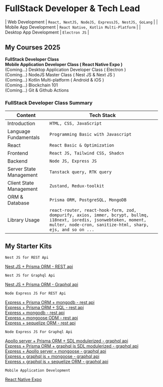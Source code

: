 # FullStack Developer & Tech Lead

| Web Development | `React, NextJS, NodeJS, ExpressJS, NestJS, GoLang` |
| Mobile App Development | `React Native, Kotlin Multi-Platform` |
| Desktop App Development | `Electron JS` |

## My Courses 2025

**FullStack Developer Class**  
**Mobile Application Developer Class ( React Native Expo )**  
(Coming...) Desktop Application Developer Class ( Electron )  
(Coming...) NodeJS Master Class ( Nest JS & Next JS )  
(Coming...) Kotlin Multi-platform ( Android & iOS )  
(Coming...) Blockchain 101  
(Coming...) Git & Github Actions

### FullStack Developer Class Summary

| Content                 | Tech Stack                                                                                                                                                                         |
| ----------------------- | ---------------------------------------------------------------------------------------------------------------------------------------------------------------------------------- |
| Introduction            | `HTML, CSS, JavaScript`                                                                                                                                                            |
| Language Fundamentals   | `Programming Basic with Javascript`                                                                                                                                                |
| React                   | `React Basic & Optimization`                                                                                                                                                       |
| Frontend                | `React JS, Tailwind CSS, Shadcn`                                                                                                                                                   |
| Backend                 | `Node JS, Express JS`                                                                                                                                                              |
| Server State Management | `Tanstack query, RTK query`                                                                                                                                                        |
| Client State Management | `Zustand, Redux-toolkit`                                                                                                                                                           |
| ORM & Database          | `Prisma ORM, PostgreSQL, MongoDB`                                                                                                                                                  |
| Library Usage           | `react-router, react-hook-form, zod, dompurify, axios, immer, bcrypt, bullmq, i18next, ioredis, jsonwebtoken, moment, multer, node-cron, sanitize-html, sharp, ejs, and so on ...` |

## My Starter Kits

`Nest JS for REST Api`

[Nest JS + Prisma ORM - REST api](https://github.com/Bonekyaw/nest-prisma-sql-rest)

`Nest JS for Graphql Api`

[Nest JS + Prisma ORM - Graphql api](https://github.com/Bonekyaw/nest-prisma-graphql)

`Node Express JS For REST Api`

[Express + Prisma ORM + mongodb - rest api](https://github.com/Bonekyaw/node-express-prisma-mongodb)  
 [Express + Prisma ORM + SQL - rest api](https://github.com/Bonekyaw/node-express-prisma-rest)  
 [Express + mongodb - rest api](https://github.com/Bonekyaw/node-express-mongodb-rest)  
 [Express + mongoose ODM - rest api](https://github.com/Bonekyaw/node-express-nosql-rest)  
 [Express + sequelize ORM - rest api](https://github.com/Bonekyaw/node-express-sql-rest)

`Node Express JS For Graphql Api`

[Apollo server + Prisma ORM + SDL modulerized - graphql api](https://github.com/Bonekyaw/apollo-graphql-prisma)  
 [Express + Prisma ORM + graphql js SDL modulerized - graphql api](https://github.com/Bonekyaw/node-express-graphql-prisma)  
 [Express + Apollo server + mongoose - graphql api](https://github.com/Bonekyaw/node-express-apollo-nosql)  
 [Express + graphql js + mongoose - graphql api](https://github.com/Bonekyaw/node-express-nosql-graphql)  
 [Express + graphql js + sequelize ORM - graphql api](https://github.com/Bonekyaw/node-express-sql-graphql)

`Mobile Application Development`

[React Native Expo](https://github.com/Bonekyaw/react-native-expo)
